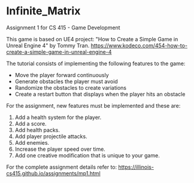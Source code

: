 # Infinite_Matrix
Assignment 1 for CS 415 - Game Development

This game is based on UE4 project: "How to Create a Simple Game in Unreal Engine 4" by Tommy Tran.
https://www.kodeco.com/454-how-to-create-a-simple-game-in-unreal-engine-4

The tutorial consists of implementing the following features to the game:

- Move the player forward continuously
- Generate obstacles the player must avoid
- Randomize the obstacles to create variations
- Create a restart button that displays when the player hits an obstacle

For the assignment, new features must be implemented and these are:

1. Add a health system for the player.
2. Add a score.
3. Add health packs.
4. Add player projectile attacks.
5. Add enemies.
6. Increase the player speed over time.
7. Add one creative modification that is unique to your game.

For the complete assignment details refer to:
https://illinois-cs415.github.io/assignments/mp1.html